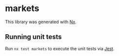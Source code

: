 # markets

This library was generated with [Nx](https://nx.dev).

## Running unit tests

Run `nx test markets` to execute the unit tests via [Jest](https://jestjs.io).
